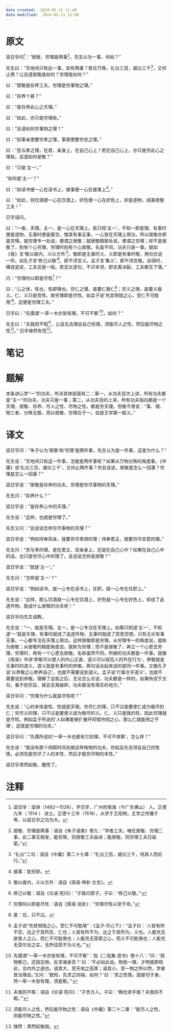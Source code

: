 ```yaml
---
date created:  2024-05-11 11:40
date modified:  2024-05-11 12:06
---
```

# 原文
梁日孚问[^1]：“居敬、穷理是两事[^2]，先生以为一事，何如？”

先生曰：“天地间只有此一事，安有两事？若论万殊，礼仪三百，威仪三千[^3]，又何止两？公且道居敬是如何？穷理是如何？”

曰：“居敬是存养工夫，穷理是穷事物之理。”

曰：“存养个甚？”

曰：“是存养此心之天理。”

曰：“如此，亦只是穷理矣。”

曰：“且道如何穷事物之理？”

曰：“如事亲便要穷孝之理，事君便要穷忠之理。”

曰：“忠与孝之理，在君、亲身上，在自己心上？若在自己心上，亦只是穷此心之理矣。且道如何是敬？”

曰：“只是‘主一’。”

“如何是‘主一’？”

曰：“如读书便一心在读书上，接事便一心在接事上[^4]。”

曰：“如此，则饮酒便一心在饮酒上，好色便一心在好色上，却是逐物，成甚居敬工夫！”

日孚请问。

曰：“一者，天理。主一，是一心在天理上。若只知‘主一’，不知一即是理，有事时便是逐物，无事时便是着空。惟其有事无事，一心皆在天理上用功，所以居敬亦即是穷理。就穷理专一处说，便谓之居敬；就居敬精密处说，便谓之穷理；却不是居敬了，别有个心穷理，穷理时别有个心居敬。名虽不同，功夫只是一事。就如《易》言‘敬以直内，义以方外’[^5]，敬即是无事时义，义即是有事时敬，两句合说一件。如孔子言‘修己以敬’[^6]，即不须言义。孟子言‘集义’，即不须言敬。会得时，横说竖说，工夫总是一般。若泥文逐句，不识本领，即支离决裂，工夫都无下落。”

问：“穷理何以即是尽性[^7]？”

曰：“心之体，性也，性即理也。穷仁之理，直要仁极仁[^8]；穷义之理，直要义极义。仁、义只是吾性，故穷理即是尽性。如孟子说‘充其恻隐之心，至仁不可胜用’[^9]，这便是穷理工夫。”

日孚曰：“先儒谓‘一草一木亦皆有理，不可不察’[^10]，如何？”

先生曰：“夫我则不暇[^11]，公且先去理会自己性情，须能尽人之性，然后能尽物之性[^12]。”
日孚悚然有悟[^13]。
# 笔记

# 题解
本条讲心学“一”的功夫，所涉具体层面有二：第一，从功夫目次上讲，所有功夫都是“主一”的功夫，功夫只是一事；第二，从功夫目的上讲，所有功夫指向都是一个天理，居敬、存养、尽人之性、尽物之性，都是穷天理。但衡今曾说：“事、理、物三者，分殊无极，而以居敬、穷理合于一。自是王学第一胜义。”
# 译文
梁日孚问：“朱子认为‘居敬’和‘穷理’是两件事，先生认为是一件事，这是为什么？”

先生说：“天地间只有这一件事，怎能是两件事呢？如果从万物分殊的角度看，《中庸》说‘礼仪三百，威仪三千’，又何止两件事？你且说说，居敬是怎么一回事？穷理是怎么一回事？”

梁日孚说：“居敬是存养的功夫，穷理是穷尽事物的天理。”

先生问：“存养什么？”

梁日孚说：“是存养心中的天理。”

先生说：“这样，也就是穷理了。”

先生又问：“且说说怎样穷尽事物的天理？”

梁日孚说：“例如侍奉双亲，就要穷尽孝顺的理；侍奉君主，就要穷尽忠君的理。”

先生问：“忠与孝的理，是在君主、双亲身上，还是在自己心中？如果在自己心中的话，也只是穷尽心中的理了。且说说怎样是居敬？”

梁日孚说：“就是‘主一’。”

先生问：“怎样是‘主一’？”

梁日孚说：“例如读书，就一心专在读书上，任职，就一心专在任职上。”

先生说：“这样，那么饮酒就一心专在饮酒上，好色就一心专在好色上，却成了追逐外物，能成什么居敬的功夫呢！”

梁日孚向先生请教。

先生说：“一，就是天理。主一，是一心专注在天理上。如果只知道‘主一’，不知道‘一’就是天理，有事时就成了追逐外物，无事时就成了冥思空想。只有无论有事无事，一心都专注在天理上用功，这样居敬即是穷理。从穷理专一的角度说，就称为居敬；从居敬的精密角度说，就称为穷理；而不是居敬了，再立一个心思去穷理，穷理时，再有一个心思去居敬。名称虽然不同，所做的功夫都是一件事。就像《周易》中讲‘恭敬可以使人的内心正直，道义可以规范人的外在行为’，恭敬就是无事时的道义，道义就是有事时的恭敬，两句话合起来说的是同一件事。又像孔子说‘以恭敬之心修养自己’，也就不需要说到道义。孟子说‘行事合乎道义’，也就不需要说到恭敬。理解了这些之后，无论怎么论说，功夫都是一样的。如果拘泥于文句，看不到宗旨，就会支离破碎，功夫都没有落实的地方。”

梁日孚问：“穷理为什么就是尽性呢？”

先生说：“心的本体是性，性就是天理。穷尽仁的理，只不过是要使仁成为极尽的仁；穷尽义的理，只不过是要使义成为极尽的义。仁、义只是我的性，因此穷理就是尽性。例如孟子所说的‘人如果能够扩展开同情怜悯之心，那么仁就能用之不竭’，这就是穷理的功夫。”

梁日孚问：“先儒所说的‘一草一木也都有它的理，不可不体察’，怎么样？”

先生说：“我没有那个闲暇时间去做这样格物的功夫，你姑且先去领会自己的性情，必须先能穷尽了人的本性，然后才能穷尽物的本性。”

梁日孚肃然起敬，醒悟了。
# 注释

[^1]: 梁日孚：梁焯（1482—1528），字日孚，广州府南海（今广东佛山） 人。正德九年（ 1514 ） 进士。正德十三年（1518），从学于王阳明，王学之传播于粤，以梁日孚之功为大。
[^2]: 居敬、穷理是两事：语自《朱子语类》卷九：“学者工夫，唯在居敬、穷理二事，此二事互相发，能穷理，则居敬工夫益进；能居敬，则穷理工夫日益密。”
[^3]: “礼仪”二句：语自《中庸》第二十七章：“礼仪三百，威仪三千，待其人而后行。”
[^4]: 接事：犹任职。
[^5]: 敬以直内，义以方外：语自《周易·坤卦·文言》。
[^6]: 修己以敬：语自《论语·宪问》：“子路问君子。子曰：‘修己以敬。’”
[^7]: 穷理何以即是尽性：语自《周易·说卦》：“穷理尽性以至于命。”
[^8]: 直：仅，只不过。
[^9]: 孟子说“充其恻隐之心，至仁不可胜用”：《孟子·尽心下》：“孟子曰：‘人皆有所不忍，达之于其所忍，仁也；人皆有所不为，达之于其所为，义也。人能充无欲害人之心，而仁不可胜用也；人能充无穿窬之心，而义不可胜用也；人能充无受尔汝之实，无所往而不为义也。’”
[^10]: 先儒谓“一草一木亦皆有理，不可不察”：指《二程集·遗书》卷十八：“问：‘观物察己，还因见物，反求诸身否？’曰：‘不必如此说。物我一理，才明彼即晓此，合内外之道也。语其大，至天地之高厚；语其小，至一物之所以然，学者皆当理会。’又问：‘致知，先求之四端，如何？’曰：‘求之性情，固是切于身，然一草一木皆有理，须是察。’”
[^11]: 夫我则不暇：语自《论语·宪问》：“子贡方人。子曰：‘赐也贤乎哉？夫我则不暇。’”
[^12]: 须能尽人之性，然后能尽物之性：语自《中庸》第二十二章：“能尽人之性，则能尽物之性。”
[^13]: 悚然：肃然起敬貌。